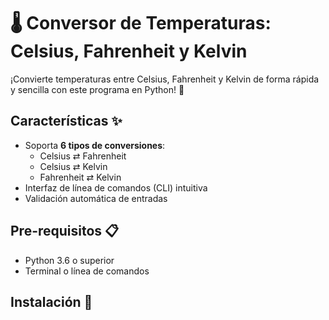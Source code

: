 # 🌡️ Conversor de Temperaturas: Celsius, Fahrenheit y Kelvin

¡Convierte temperaturas entre Celsius, Fahrenheit y Kelvin de forma rápida y sencilla con este programa en Python! 🐍

## Características ✨
- Soporta **6 tipos de conversiones**:
  - Celsius ⇄ Fahrenheit
  - Celsius ⇄ Kelvin
  - Fahrenheit ⇄ Kelvin
- Interfaz de línea de comandos (CLI) intuitiva
- Validación automática de entradas

## Pre-requisitos 📋
- Python 3.6 o superior
- Terminal o línea de comandos

## Instalación 🔧